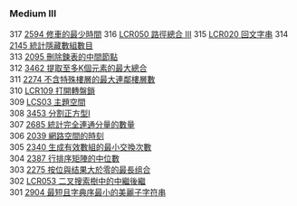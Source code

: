 ### Medium III

317 [2594 修車的最少時間](./Medium/2594.md) 
316 [LCR050 路徑總合 III](./Medium/lcr050.md) 
315 [LCR020 回文字串](./Medium/lcr020.md) 
314 [2145 統計隱藏數組數目](./Medium/2145.md)  
313 [2095 刪除鍊表的中間節點](./Medium/2095.md)  
312 [3462 提取至多K個元素的最大總合](./Medium/3462.md)  
311 [2274 不含特殊樓層的最大連鄰樓層數](./Medium/2274.md)  
310 [LCR109 打開轉盤鎖](./Medium/lcr109.md)  
309 [LCS03 主題空間](./Medium/lcs03.md)  
308 [3453 分割正方型I](./Medium/3453.md)  
307 [2685 統計完全連通分量的數量](./Medium/2685.md)  
306 [2039 網路空間的時刻](./Medium/2039.md)  
305 [2340 生成有效數組的最小交換次數](./Medium/2340.md)  
304 [2387 行排序矩陣的中位數](./Medium/2387.md)  
303 [2275 按位與结果大於零的最長组合](./Medium/2275.md)  
302 [LCR053 二叉搜索樹中的中繼後繼](./Medium/lcr053.md)  
301 [2904 最短且字典序最小的美麗子字符串](./Medium/2904.md)  